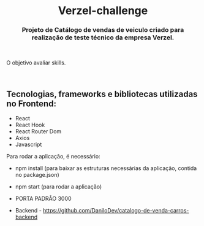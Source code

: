 <h1 align="center">
  Verzel-challenge
</h1>
<h3 align="center">Projeto de Catálogo de vendas de veiculo criado para realização de teste técnico da empresa Verzel.</h3>
<br/>
<p>
O objetivo avaliar skills.

</p> 

<br/>

## **Tecnologias, frameworks e bibliotecas utilizadas no Frontend:**
- React
- React Hook
- React Router Dom
- Axios
- Javascript
  
Para rodar a aplicação, é necessário:
- npm install (para baixar as estruturas necessárias da aplicação, contida no package.json)
- npm start (para rodar a aplicação)

- PORTA PADRÃO 3000
 - Backend - https://github.com/DaniloDev/catalogo-de-venda-carros-backend